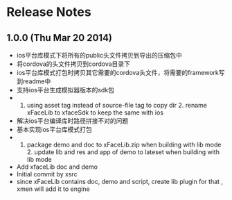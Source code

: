 <!--
#
# Copyright 2012-2013, Polyvi Inc. (http://polyvi.github.io/openxface)
# This program is distributed under the terms of the GNU General Public License.
# 
# This file is part of xFace.
# 
# xFace is free software: you can redistribute it and/or modify
# it under the terms of the GNU General Public License as published by
# the Free Software Foundation, either version 3 of the License, or
# (at your option) any later version.
# 
# xFace is distributed in the hope that it will be useful,
# but WITHOUT ANY WARRANTY; without even the implied warranty of
# MERCHANTABILITY or FITNESS FOR A PARTICULAR PURPOSE.  See the
# GNU General Public License for more details.
# 
# You should have received a copy of the GNU General Public License
# along with xFace.  If not, see <http://www.gnu.org/licenses/>.
#
-->

# Release Notes

## 1.0.0 (Thu Mar 20 2014)


 *  ios平台库模式下将所有的public头文件拷贝到导出的压缩包中
 *  将cordova的头文件拷贝到cordova目录下
 *  ios平台库模式打包时拷贝其它需要的cordova头文件，将需要的framework写到readme中
 *  支持ios平台生成模拟器版本的sdk包
 *  1. using asset tag instead of source-file tag to copy dir 2. rename xFaceLib to xfaceSdk to keep the same with ios
 *  解决ios平台编译库时路径拼接不对的问题
 *  基本实现ios平台库模式打包
 *  1. package demo and doc to xFaceLib.zip when building with lib mode 2. update lib and res and app of demo to lateset when building with lib mode
 *  Add xfaceLib doc and demo
 *  Initial commit by xsrc
 *  since xFaceLib contains doc, demo and script, create lib plugin for that , xmen will add it to engine

